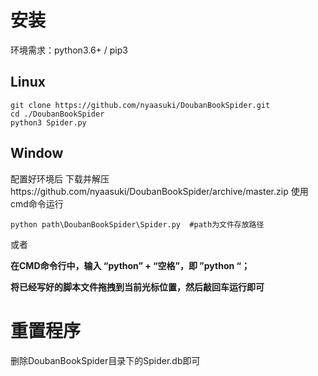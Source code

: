 # 安装
环境需求：python3.6+ / pip3
## Linux
```shell
git clone https://github.com/nyaasuki/DoubanBookSpider.git
cd ./DoubanBookSpider
python3 Spider.py
```
## Window 
配置好环境后
下载并解压https://github.com/nyaasuki/DoubanBookSpider/archive/master.zip
使用cmd命令运行
```DOS
python path\DoubanBookSpider\Spider.py  #path为文件存放路径
```

或者

__在CMD命令行中，输入 “python” + “空格”，即 ”python “；__

__将已经写好的脚本文件拖拽到当前光标位置，然后敲回车运行即可__


# 重置程序
删除DoubanBookSpider目录下的Spider.db即可